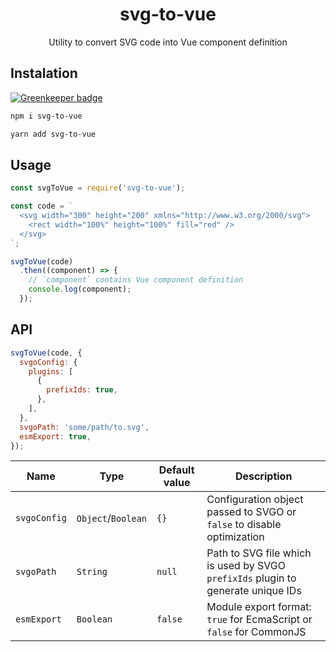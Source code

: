 <h1 align="center">svg-to-vue</h1>
<p align="center">Utility to convert SVG code into Vue component definition</p>

## Instalation

[![Greenkeeper badge](https://badges.greenkeeper.io/visualfanatic/svg-to-vue.svg)](https://greenkeeper.io/)

``` bash
npm i svg-to-vue

yarn add svg-to-vue
```

## Usage
``` js
const svgToVue = require('svg-to-vue');

const code = `
  <svg width="300" height="200" xmlns="http://www.w3.org/2000/svg">
    <rect width="100%" height="100%" fill="red" />
  </svg>
`;

svgToVue(code)
  .then((component) => {
    // `component` contains Vue component definition
    console.log(component);
  });
```

## API
``` js
svgToVue(code, {
  svgoConfig: {
    plugins: [
      {
        prefixIds: true,
      },
    ],
  },
  svgoPath: 'some/path/to.svg',
  esmExport: true,
});
```

| Name | Type | Default value | Description |
| - | - | - | - |
| `svgoConfig` | `Object`/`Boolean` | `{}` | Configuration object passed to SVGO or `false` to disable optimization |
| `svgoPath` | `String` | `null` | Path to SVG file which is used by SVGO `prefixIds` plugin to generate unique IDs |
| `esmExport` | `Boolean` | `false` | Module export format: `true` for EcmaScript or `false` for CommonJS |
